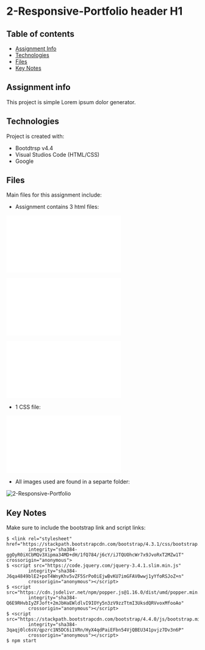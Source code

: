 # 2-Responsive-Portfolio header H1

## Table of contents
* [Assignment Info](#assignment-info)
* [Technologies](#technologies)
* [Files](#files)
* [Key Notes](#key-notes)

## Assignment info
This project is simple Lorem ipsum dolor generator.
	
## Technologies
Project is created with:
* Bootdtrsp v4.4
* Visual Studios Code (HTML/CSS)
* Google
	
## Files
Main files for this assignment include:

* Assignment contains 3 html files:

 ![2-Responsive-Portfolio](index.html) 
 
 ![2-Responsive-Portfolio](contact.html)
 
 ![2-Responsive-Portfolio](portfolio.html)

* 1 CSS file:

 ![2-Responsive-Portfolio](style.css)

* All images used are found in a separte folder:

![2-Responsive-Portfolio](assets/images)

## Key Notes
Make sure to include the bootstrap link and script links:

```
$ <link rel="stylesheet" href="https://stackpath.bootstrapcdn.com/bootstrap/4.3.1/css/bootstrap.min.css"
        integrity="sha384-ggOyR0iXCbMQv3Xipma34MD+dH/1fQ784/j6cY/iJTQUOhcWr7x9JvoRxT2MZw1T" crossorigin="anonymous">
$ <script src="https://code.jquery.com/jquery-3.4.1.slim.min.js"
        integrity="sha384-J6qa4849blE2+poT4WnyKhv5vZF5SrPo0iEjwBvKU7imGFAV0wwj1yYfoRSJoZ+n"
        crossorigin="anonymous"></script>
$ <script src="https://cdn.jsdelivr.net/npm/popper.js@1.16.0/dist/umd/popper.min.js"
        integrity="sha384-Q6E9RHvbIyZFJoft+2mJbHaEWldlvI9IOYy5n3zV9zzTtmI3UksdQRVvoxMfooAo"
        crossorigin="anonymous"></script>
$ <script src="https://stackpath.bootstrapcdn.com/bootstrap/4.4.0/js/bootstrap.min.js"
        integrity="sha384-3qaqj0lc6sV/qpzrc1N5DC6i1VRn/HyX4qdPaiEFbn54VjQBEU341pvjz7Dv3n6P"
        crossorigin="anonymous"></script>
$ npm start
```